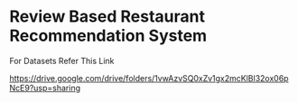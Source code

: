 # Review Based Restaurant Recommendation System

For Datasets Refer This Link

https://drive.google.com/drive/folders/1vwAzvSQ0xZv1gx2mcKlBl32ox06pNcE9?usp=sharing
